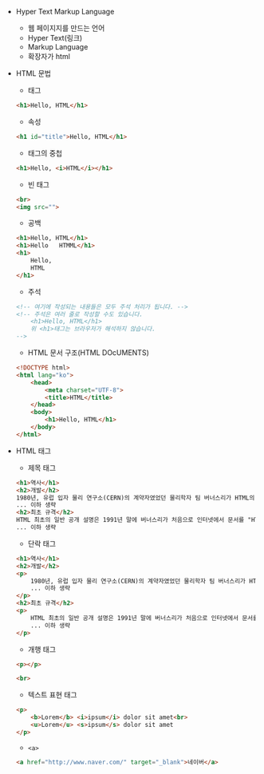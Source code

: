 * Hyper Text Markup Language
    * 웹 페이지지를 만드는 언어
    * Hyper Text(링크)
    * Markup Language
    * 확장자가 html

* HTML 문법
    * 태그
    ```html
    <h1>Hello, HTML</h1>
    ```
    * 속성
    ```html
    <h1 id="title">Hello, HTML</h1>
    ```
    * 태그의 중첩
    ```html
    <h1>Hello, <i>HTML</i></h1>
    ```
    * 빈 태그
    ```html
    <br>
    <img src="">
    ```
    * 공백
    ```html
    <h1>Hello, HTML</h1>
    <h1>Hello   HTMML</h1>
    <h1>
        Hello,
        HTML
    </h1>
    ```
    * 주석
    ```html
    <!-- 여기에 작성되는 내용들은 모두 주석 처리가 됩니다. -->
    <!-- 주석은 여러 줄로 작성할 수도 있습니다.
        <h1>Hello, HTML</h1>
        위 <h1>태그는 브라우저가 해석하지 않습니다.
    -->
    ```

    * HTML 문서 구조(HTML DOcUMENTS)
    ```html
    <!DOCTYPE html>
    <html lang="ko">
        <head>
            <meta charset="UTF-8">
            <title>HTML</title>
        </head>
        <body>
            <h1>Hello, HTML</h1>
        </body>
    </html>
    ```

* HTML 태그
    * 제목 태그
    ```html
    <h1>역사</h1>
    <h2>개발</h2>
    1980년, 유럽 입자 물리 연구소(CERN)의 계약자였었던 물리학자 팀 버너스리가 HTML의 원형인 인콰이어를 제안하였다.
    ... 이하 생략
    <h2>최초 규격</h2>
    HTML 최초의 일반 공개 설명은 1991년 말에 버너스리가 처음으로 인터넷에서 문서를 "HTML 태그"(HTML tag)로 부르면서 시작되었다.
    ... 이하 생략
    ```

    * 단락 태그
    ```html
    <h1>역사</h1>
    <h2>개발</h2>
    <p>
        1980년, 유럽 입자 물리 연구소(CERN)의 계약자였었던 물리학자 팀 버너스리가 HTML의 원형인 인콰이어를 제안하였다.
        ... 이하 생략
    </p>
    <h2>최초 규격</h2>
    <p>
        HTML 최초의 일반 공개 설명은 1991년 말에 버너스리가 처음으로 인터넷에서 문서를 "HTML 태그"(HTML tag)로 부르면서 시작되었다.
        ... 이하 생략
    </p>
    ```

    * 개행 태그
    ```html
    <p></p>

    <br>
    ```

    * 텍스트 표현 태그
    ```html
    <p>
        <b>Lorem</b> <i>ipsum</i> dolor sit amet<br>
        <u>Lorem</u> <s>ipsum</s> dolor sit amet
    </p>
    ```

    * ```<a>```
    ```html
    <a href="http://www.naver.com/" target="_blank">네이버</a>
    ```